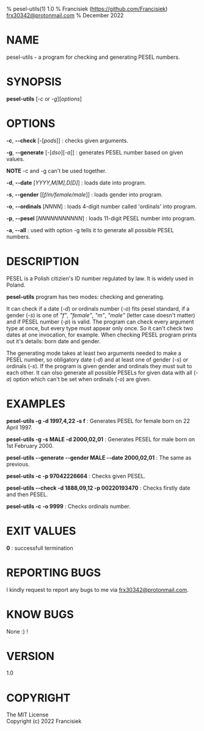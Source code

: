 % pesel-utils(1) 1.0
% Francisiek (https://github.com/Francisiek) frx30342@protonmail.com
% December 2022

# NAME
pesel-utils - a program for checking and generating PESEL numbers.

# SYNOPSIS
**pesel-utils** [*-c* or *-g*][*options*]

# OPTIONS
**-c**, **--check** [-[*pods*]]
: checks given arguments.

**-g**, **--generate** [-[*dso*][-*a*]]
: generates PESEL number based on given values.

**NOTE** -c and -g can't be used together. 

**-d**, **--date** [*YYYY,M[M],D[D]*]
: loads date into program.

**-s**, **--gender** [[*f/m/female/male*]]
: loads gender into program.

**-o**, **--ordinals** [*NNNN*]
: loads 4-digit number called 'ordinals' into program.

**-p**, **--pesel** [*NNNNNNNNNNN*]
: loads 11-digit PESEL number into program.

**-a**, **--all**
: used with option -g tells it to generate all possible PESEL numbers.

# DESCRIPTION
PESEL is a Polish citizien's ID number regulated by law. It is widely used in Poland.

**pesel-utils** program has two modes: checking and generating.

It can check if a date (*-d*) or ordinals number (*-o*) fits pesel standard,
if a gender (*-s*) is one of *"f"*, *"female"*, *"m"*, *"male"* 
(letter case doesn't matter) and if PESEL number (*-p*) is valid. 
The program can check every argument type at once, but every type must 
appear only once. So it can't check two dates at one invocation, 
for example. When checking PESEL program prints out it's details:
born date and gender.

The generating mode takes at least two arguments needed to make a 
PESEL number, so obligatory date (*-d*) and at least one of gender (*-s*)
or ordinals (*-s*). If the program is given gender and ordinals they
must suit to each other. It can olso generate all possible PESELs for
given data with all (*-a*) option which can't be set when ordinals (*-o*)
are given.

# EXAMPLES
**pesel-utils -g -d 1997,4,22 -s f**
: Generates PESEL for female born on 22 April 1997.

**pesel-utils -g -s MALE -d 2000,02,01**
: Generates PESEL for male born on 1st February 2000.

**pesel-utils --generate --gender MALE --date 2000,02,01**
: The same as previous.

**pesel-utils -c -p 97042226664**
: Checks given PESEL.

**pesel-utils --check -d 1888,09,12 -p 00220193470**
: Checks firstly date and then PESEL.

**pesel-utils -c -o 9999**
: Checks ordinals number.

# EXIT VALUES
**0**
: successfull termination

# REPORTING BUGS
I kindly request to report any bugs to me via frx30342@protonmail.com.

# KNOW BUGS
None :) !

# VERSION
1.0

# COPYRIGHT
The MIT License \
Copyright (c) 2022 Francisiek
